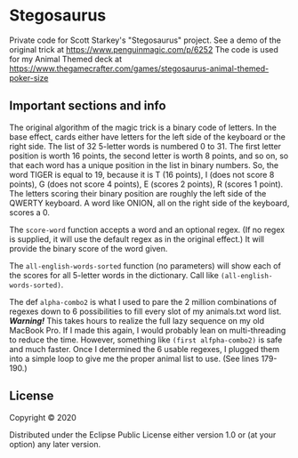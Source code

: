 # Stegosaurus

Private code for Scott Starkey's "Stegosaurus" project.
See a demo of the original trick at https://www.penguinmagic.com/p/6252
The code is used for my Animal Themed deck at https://www.thegamecrafter.com/games/stegosaurus-animal-themed-poker-size

## Important sections and info

The original algorithm of the magic trick is a binary code of letters. 
In the base effect, cards either have letters for the left side of the keyboard or the right side.
The list of 32 5-letter words is numbered 0 to 31. The first letter position is worth 16 points, the second letter is worth 8 points, and so on, so
that each word has a unique position in the list in binary numbers. So, the word TIGER is equal to 19, because it is T (16 points), 
I (does not score 8 points), G (does not score 4 points), E (scores 2 points), R (scores 1 point). The letters scoring their binary position are 
roughly the left side of the QWERTY keyboard. A word like ONION, all on the right side of the keyboard, scores a 0. 

The `score-word` function accepts a word and an optional regex. (If no regex is supplied, it will use the default regex as in the original effect.)
It will provide the binary score of the word given.

The `all-english-words-sorted` function (no parameters) will show each of the scores for all 5-letter words in the dictionary. 
Call like `(all-english-words-sorted)`.

The def `alpha-combo2` is what I used to pare the 2 million combinations of regexes down to 6 possibilities to fill every slot of my 
animals.txt word list.  ***Warning!*** This takes hours to realize the full lazy sequence on my old MacBook Pro. If I made this again, I would probably
lean on multi-threading to reduce the time. However, something like `(first alfpha-combo2)` is safe and much faster. Once I determined the 6 usable
regexes, I plugged them into a simple loop to give me the proper animal list to use. (See lines 179-190.)

## License

Copyright © 2020

Distributed under the Eclipse Public License either version 1.0 or (at
your option) any later version.

